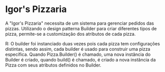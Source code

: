 # Igor's Pizzaria

A "Igor's Pizzaria" necessita de um sistema para gerenciar pedidos das pizzas. Utilizando o design patterna Builder para criar diferentes tipos de pizza, permite-se a customização dos atributos de cada pizza.

R: O builder foi instanciado duas vezes pois cada pizza tem configurações distintas, sendo assim, cada builder é usado para construir uma pizza específica.
   Quando Pizza.Builder() é chamado, uma nova instância do Builder é criado, quando build() é chamado, é criado a nova instância da Pizza com seus atributos definidos no Builder.
